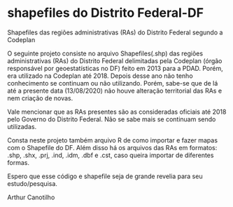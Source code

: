 # shapefiles do Distrito Federal-DF
Shapefiles das regiões administrativas (RAs) do Distrito Federal segundo a Codeplan

O seguinte projeto consiste no arquivo Shapefiles(.shp) das regiões administrativas (RAs) do Distrito Federal delimitadas pela Codeplan (órgão responsável por geoestatísticas no DF) feito em 2013 para a PDAD. Porém, era utilizado na Codeplan até 2018. Depois desse ano não tenho conhecimento se continuam ou não utilizando. Porém, sabe-se que de lá até a presente data (13/08/2020) não houve alteração territorial das RAs e nem criação de novas.

Vale mencionar que as RAs presentes são as consideradas oficiais até 2018 pelo Governo do Distrito Federal. Não se sabe mais se continuam sendo utilizadas.

Consta neste projeto também arquivo R de como importar e fazer mapas com o Shapefile do DF. Além disso há os arquivos das RAs em formatos: .shp, .shx, .prj, .ind, .idm, .dbf e .cst, caso queira importar de diferentes formas.

Espero que esse código e shapefile seja de grande revelia para seu estudo/pesquisa.

Arthur Canotilho
